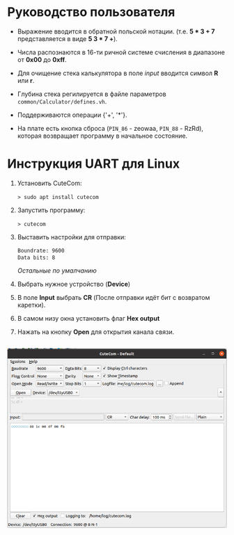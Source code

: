 
# Руководство пользователя

- Выражение вводится в обратной польской нотации. (т.е. **5 * 3 + 7** представляется в виде **5 3 * 7 +**).

- Числа распознаются в 16-ти ричной системе счисления в диапазоне от **0x00** до **0xff**.

- Для очищение стека калькулятора в поле *input* вводится символ **R** или **r**.

- Глубина стека регилируется в файле параметров `common/Calculator/defines.vh`.

- Поддерживаются операции {'+', '*'}.

- На плате есть кнопка сброса (`PIN_86` - zeowaa, `PIN_88` - RzRd), которая возвращает программу в начальное состояние.

# Инструкция UART для Linux

1. Установить СuteСom:

    `> sudo apt install cutecom`

2. Запустить программу:

    `> cutecom`

3. Выставить настройки для отправки:

    ``` text
    Boundrate: 9600
    Data bits: 8
    ```

    *Остальные по умалчанию*

4. Выбрать нужное устройство (**Device**)
5. В поле **Input** выбрать **CR** (После отправки идёт бит с возвратом каретки). 
6. В самом низу окна установить флаг **Hex output**
7. Нажать на кнопку **Open**  для открытия канала связи.

![CuteCome](.pictures/CuteCome.png)
---
